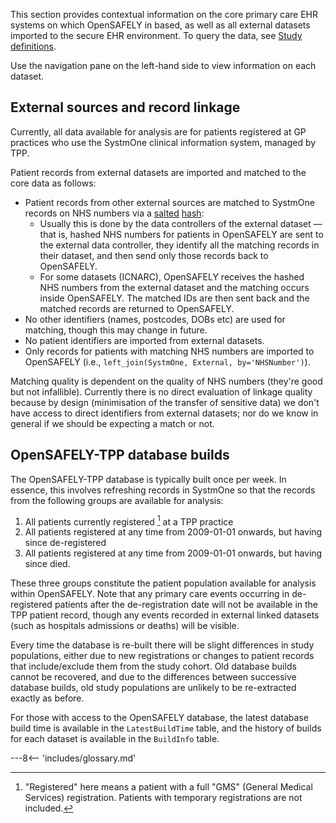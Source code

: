 This section provides contextual information on the core primary care EHR systems on which OpenSAFELY in based, as well as all external datasets imported to the secure EHR environment.  To query the data, see [Study definitions](study-def.md).

Use the navigation pane on the left-hand side to view information on each dataset.

## External sources and record linkage
Currently, all data available for analysis are for patients registered at GP practices who use the SystmOne clinical information system, managed by TPP.

Patient records from external datasets are imported and matched to the core data as follows:

* Patient records from other external sources are matched to SystmOne records on NHS numbers via a [salted](https://en.wikipedia.org/wiki/Salt_(cryptography)) [hash](https://en.wikipedia.org/wiki/Cryptographic_hash_function):
	* Usually this is done by the data controllers of the external dataset &mdash; that is, hashed NHS numbers for patients in OpenSAFELY are sent to the external data controller, they identify all the matching records in their dataset, and then send only those records back to OpenSAFELY.
	* For some datasets (ICNARC), OpenSAFELY receives the hashed NHS numbers from the external dataset and the matching occurs inside OpenSAFELY. The matched IDs are then sent back and the matched records are returned to OpenSAFELY.
* No other identifiers (names, postcodes, DOBs etc) are used for matching, though this may change in future.
* No patient identifiers are imported from external datasets.
* Only records for patients with matching NHS numbers are imported to OpenSAFELY (i.e., `left_join(SystmOne, External, by='NHSNumber')`).

Matching quality is dependent on the quality of NHS numbers (they're good but not infallible).
Currently there is no direct evaluation of linkage quality because by design (minimisation of the transfer of sensitive data) we don't have access to direct identifiers from external datasets; nor do we know in general if we should be expecting a match or not.

## OpenSAFELY-TPP database builds
The OpenSAFELY-TPP database is typically built once per week.
In essence, this involves refreshing records in SystmOne so that the records from the following groups are available for analysis:

1. All patients currently registered [^1] at a TPP practice
2. All patients registered at any time from 2009-01-01 onwards, but having since de-registered
3. All patients registered at any time from 2009-01-01 onwards, but having since died.

These three groups constitute the patient population available for analysis within OpenSAFELY.
Note that any primary care events occurring in de-registered patients after the de-registration date will not be available in the TPP patient record, though any events recorded in external linked datasets (such as hospitals admissions or deaths) will be visible.

Every time the database is re-built there will be slight differences in study populations, either due to new registrations or changes to patient records that include/exclude them from the study cohort.
Old database builds cannot be recovered, and due to the differences between successive database builds, old study populations are unlikely to be re-extracted exactly as before.

For those with access to the OpenSAFELY database, the latest database build time is available in the `LatestBuildTime` table, and the history of builds for each dataset is available in the `BuildInfo` table.


[^1]:
    "Registered" here means a patient with a full "GMS" (General Medical Services) registration. Patients with temporary registrations are not included.


---8<-- 'includes/glossary.md'

